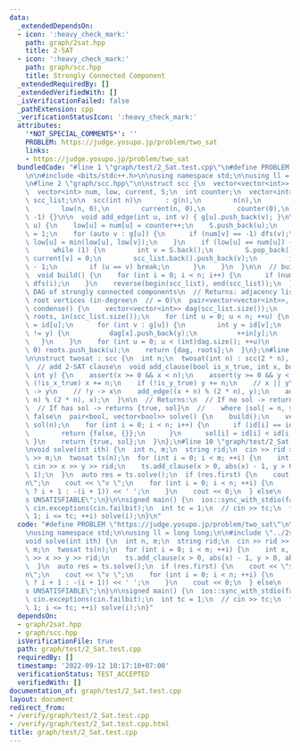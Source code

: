 ```yaml
---
data:
  _extendedDependsOn:
  - icon: ':heavy_check_mark:'
    path: graph/2sat.hpp
    title: 2-SAT
  - icon: ':heavy_check_mark:'
    path: graph/scc.hpp
    title: Strongly Connected Component
  _extendedRequiredBy: []
  _extendedVerifiedWith: []
  _isVerificationFailed: false
  _pathExtension: cpp
  _verificationStatusIcon: ':heavy_check_mark:'
  attributes:
    '*NOT_SPECIAL_COMMENTS*': ''
    PROBLEM: https://judge.yosupo.jp/problem/two_sat
    links:
    - https://judge.yosupo.jp/problem/two_sat
  bundledCode: "#line 1 \"graph/test/2_Sat.test.cpp\"\n#define PROBLEM \"https://judge.yosupo.jp/problem/two_sat\"\
    \n\n#include <bits/stdc++.h>\n\nusing namespace std;\n\nusing ll = long long;\n\
    \n#line 2 \"graph/scc.hpp\"\n\nstruct scc {\n  vector<vector<int>> g;\n  int n;\n\
    \  vector<int> num, low, current, S;\n  int counter;\n  vector<int> id;\n  vector<vector<int>>\
    \ scc_list;\n\n  scc(int n)\n      : g(n),\n        n(n),\n        num(n, -1),\n\
    \        low(n, 0),\n        current(n, 0),\n        counter(0),\n        id(n,\
    \ -1) {}\n\n  void add_edge(int u, int v) { g[u].push_back(v); }\n\n  void dfs(int\
    \ u) {\n    low[u] = num[u] = counter++;\n    S.push_back(u);\n    current[u]\
    \ = 1;\n    for (auto v : g[u]) {\n      if (num[v] == -1) dfs(v);\n      if (current[v])\
    \ low[u] = min(low[u], low[v]);\n    }\n    if (low[u] == num[u]) {\n      scc_list.push_back(vector<int>());\n\
    \      while (1) {\n        int v = S.back();\n        S.pop_back();\n       \
    \ current[v] = 0;\n        scc_list.back().push_back(v);\n        id[v] = (int)scc_list.size()\
    \ - 1;\n        if (u == v) break;\n      }\n    }\n  }\n\n  // build scc_list\n\
    \  void build() {\n    for (int i = 0; i < n; i++) {\n      if (num[i] == -1)\
    \ dfs(i);\n    }\n    reverse(begin(scc_list), end(scc_list));\n  }\n\n  // build\
    \ DAG of strongly connected components\n  // Returns: adjacency list of DAG, and\
    \ root vertices (in-degree\n  // = 0)\n  pair<vector<vector<int>>, vector<int>>\
    \ condense() {\n    vector<vector<int>> dag(scc_list.size());\n    vector<int>\
    \ roots, in(scc_list.size());\n    for (int u = 0; u < n; ++u) {\n      int x\
    \ = id[u];\n      for (int v : g[u]) {\n        int y = id[v];\n        if (x\
    \ != y) {\n          dag[x].push_back(y);\n          ++in[y];\n        }\n   \
    \   }\n    }\n    for (int u = 0; u < (int)dag.size(); ++u)\n      if (in[u] ==\
    \ 0) roots.push_back(u);\n    return {dag, roots};\n  }\n};\n#line 2 \"graph/2sat.hpp\"\
    \n\nstruct twosat : scc {\n  int n;\n  twosat(int n) : scc(2 * n), n(n) {}\n\n\
    \  // add 2-SAT clause\n  void add_clause(bool is_x_true, int x, bool is_y_true,\
    \ int y) {\n    assert(x >= 0 && x < n);\n    assert(y >= 0 && y < n);\n    if\
    \ (!is_x_true) x += n;\n    if (!is_y_true) y += n;\n    // x || y\n    // !x\
    \ -> y\n    // !y -> x\n    add_edge((x + n) % (2 * n), y);\n    add_edge((y +\
    \ n) % (2 * n), x);\n  }\n\n  // Returns:\n  // If no sol -> returns {false, {}}\n\
    \  // If has sol -> returns {true, sol}\n  //    where |sol| = n, sol = true /\
    \ false\n  pair<bool, vector<bool>> solve() {\n    build();\n    vector<bool>\
    \ sol(n);\n    for (int i = 0; i < n; i++) {\n      if (id[i] == id[i + n]) {\n\
    \        return {false, {}};\n      }\n      sol[i] = id[i] < id[i + n];\n   \
    \ }\n    return {true, sol};\n  }\n};\n#line 10 \"graph/test/2_Sat.test.cpp\"\n\
    \nvoid solve(int ith) {\n  int n, m;\n  string rid;\n  cin >> rid >> rid >> n\
    \ >> m;\n  twosat ts(n);\n  for (int i = 0; i < m; ++i) {\n    int x, y;\n   \
    \ cin >> x >> y >> rid;\n    ts.add_clause(x > 0, abs(x) - 1, y > 0, abs(y) -\
    \ 1);\n  }\n  auto res = ts.solve();\n  if (res.first) {\n    cout << \"s SATISFIABLE\\\
    n\";\n    cout << \"v \";\n    for (int i = 0; i < n; ++i) {\n      cout << (res.second[i]\
    \ ? i + 1 : -(i + 1)) << ' ';\n    }\n    cout << 0;\n  } else\n    cout << \"\
    s UNSATISFIABLE\";\n}\n\nsigned main() {\n  ios::sync_with_stdio(false);\n  cin.tie(nullptr),\
    \ cin.exceptions(cin.failbit);\n  int tc = 1;\n  // cin >> tc;\n  for (int i =\
    \ 1; i <= tc; ++i) solve(i);\n}\n"
  code: "#define PROBLEM \"https://judge.yosupo.jp/problem/two_sat\"\n\n#include <bits/stdc++.h>\n\
    \nusing namespace std;\n\nusing ll = long long;\n\n#include \"../2sat.hpp\"\n\n\
    void solve(int ith) {\n  int n, m;\n  string rid;\n  cin >> rid >> rid >> n >>\
    \ m;\n  twosat ts(n);\n  for (int i = 0; i < m; ++i) {\n    int x, y;\n    cin\
    \ >> x >> y >> rid;\n    ts.add_clause(x > 0, abs(x) - 1, y > 0, abs(y) - 1);\n\
    \  }\n  auto res = ts.solve();\n  if (res.first) {\n    cout << \"s SATISFIABLE\\\
    n\";\n    cout << \"v \";\n    for (int i = 0; i < n; ++i) {\n      cout << (res.second[i]\
    \ ? i + 1 : -(i + 1)) << ' ';\n    }\n    cout << 0;\n  } else\n    cout << \"\
    s UNSATISFIABLE\";\n}\n\nsigned main() {\n  ios::sync_with_stdio(false);\n  cin.tie(nullptr),\
    \ cin.exceptions(cin.failbit);\n  int tc = 1;\n  // cin >> tc;\n  for (int i =\
    \ 1; i <= tc; ++i) solve(i);\n}"
  dependsOn:
  - graph/2sat.hpp
  - graph/scc.hpp
  isVerificationFile: true
  path: graph/test/2_Sat.test.cpp
  requiredBy: []
  timestamp: '2022-09-12 10:17:10+07:00'
  verificationStatus: TEST_ACCEPTED
  verifiedWith: []
documentation_of: graph/test/2_Sat.test.cpp
layout: document
redirect_from:
- /verify/graph/test/2_Sat.test.cpp
- /verify/graph/test/2_Sat.test.cpp.html
title: graph/test/2_Sat.test.cpp
---
```

